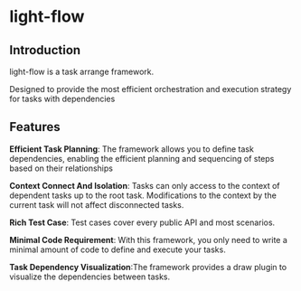 # light-flow

## Introduction

light-flow is a task arrange framework.

Designed to provide the most efficient orchestration and execution strategy for tasks with dependencies

## Features

**Efficient Task Planning**: The framework allows you to define task dependencies, 
enabling the efficient planning and sequencing of steps based on their relationships

**Context Connect And Isolation**: Tasks can only access to the context of dependent tasks up to the root task.
Modifications to the context by the current task will not affect disconnected tasks.

**Rich Test Case**:  Test cases cover every public API and most scenarios.

**Minimal Code Requirement**: With this framework, you only need to write a minimal amount of code to define and execute your tasks. 

**Task Dependency Visualization**:The framework provides a draw plugin to visualize the dependencies between tasks. 